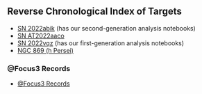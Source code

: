 ## Reverse Chronological Index of Targets

* [SN 2022abik](./SN_2022abik/index.html) (has our second-generation analysis notebooks)
* [SN AT2022aaco](./SN_AT2022aaco/index.html)
* [SN 2022vqz](./SN_2022vqz/index.html) (has our first-generation analysis notebooks)
* [NGC 869 (h Persei)](./NGC_869/2022-10-1819-NGC_869/index.html)

### @Focus3 Records

* [@Focus3 Records](./at_focus3_records.html)
